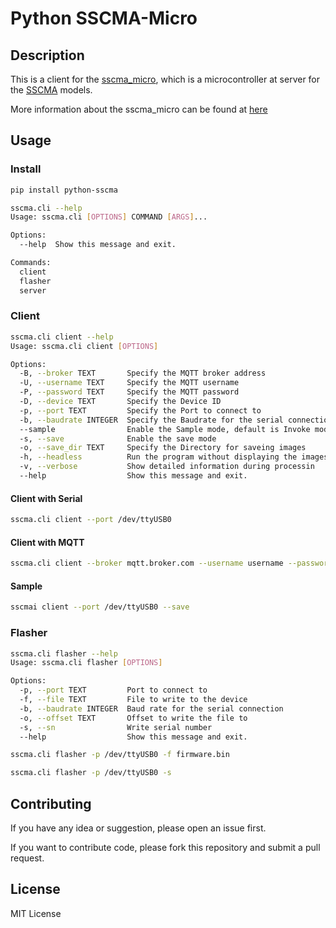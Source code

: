 # Python SSCMA-Micro

## Description

This is a client for the
[sscma_micro](https://github.com/Seeed-Studio/sscma_micro), which is a
microcontroller at server for the [SSCMA](https://github.com/Seeed-Studio/SSCMA)
models.

More information about the sscma_micro can be found at
[here](https://github.com/Seeed-Studio/sscma_micro/blob/dev/docs/protocol/at_protocol.md)

## Usage

### Install

```bash
pip install python-sscma
```

```bash
sscma.cli --help
Usage: sscma.cli [OPTIONS] COMMAND [ARGS]...

Options:
  --help  Show this message and exit.

Commands:
  client
  flasher
  server
```

### Client

```bash
sscma.cli client --help
Usage: sscma.cli client [OPTIONS]

Options:
  -B, --broker TEXT       Specify the MQTT broker address
  -U, --username TEXT     Specify the MQTT username
  -P, --password TEXT     Specify the MQTT password
  -D, --device TEXT       Specify the Device ID
  -p, --port TEXT         Specify the Port to connect to
  -b, --baudrate INTEGER  Specify the Baudrate for the serial connection
  --sample                Enable the Sample mode, default is Invoke mode
  -s, --save              Enable the save mode
  -o, --save_dir TEXT     Specify the Directory for saveing images
  -h, --headless          Run the program without displaying the images
  -v, --verbose           Show detailed information during processin
  --help                  Show this message and exit.
```

#### Client with Serial

```bash
sscma.cli client --port /dev/ttyUSB0 
```

#### Client with MQTT

```bash
sscma.cli client --broker mqtt.broker.com --username username --password password --device device_id 
```

#### Sample 

```bash
sscmai client --port /dev/ttyUSB0 --save 
```

### Flasher

```bash
sscma.cli flasher --help
Usage: sscma.cli flasher [OPTIONS]

Options:
  -p, --port TEXT         Port to connect to
  -f, --file TEXT         File to write to the device
  -b, --baudrate INTEGER  Baud rate for the serial connection
  -o, --offset TEXT       Offset to write the file to
  -s, --sn                Write serial number
  --help                  Show this message and exit.
```

```bash
sscma.cli flasher -p /dev/ttyUSB0 -f firmware.bin 
```

```bash
sscma.cli flasher -p /dev/ttyUSB0 -s
```

## Contributing

If you have any idea or suggestion, please open an issue first.

If you want to contribute code, please fork this repository and submit a pull
request.

## License

MIT License

